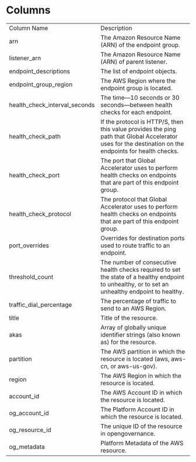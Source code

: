 # Columns  

<table>
	<tr><td>Column Name</td><td>Description</td></tr>
	<tr><td>arn</td><td>The Amazon Resource Name (ARN) of the endpoint group.</td></tr>
	<tr><td>listener_arn</td><td>The Amazon Resource Name (ARN) of parent listener.</td></tr>
	<tr><td>endpoint_descriptions</td><td>The list of endpoint objects.</td></tr>
	<tr><td>endpoint_group_region</td><td>The AWS Region where the endpoint group is located.</td></tr>
	<tr><td>health_check_interval_seconds</td><td>The time—10 seconds or 30 seconds—between health checks for each endpoint.</td></tr>
	<tr><td>health_check_path</td><td>If the protocol is HTTP/S, then this value provides the ping path that Global Accelerator uses for the destination on the endpoints for health checks.</td></tr>
	<tr><td>health_check_port</td><td>The port that Global Accelerator uses to perform health checks on endpoints that are part of this endpoint group.</td></tr>
	<tr><td>health_check_protocol</td><td>The protocol that Global Accelerator uses to perform health checks on endpoints that are part of this endpoint group.</td></tr>
	<tr><td>port_overrides</td><td>Overrides for destination ports used to route traffic to an endpoint.</td></tr>
	<tr><td>threshold_count</td><td>The number of consecutive health checks required to set the state of a healthy endpoint to unhealthy, or to set an unhealthy endpoint to healthy.</td></tr>
	<tr><td>traffic_dial_percentage</td><td>The percentage of traffic to send to an AWS Region.</td></tr>
	<tr><td>title</td><td>Title of the resource.</td></tr>
	<tr><td>akas</td><td>Array of globally unique identifier strings (also known as) for the resource.</td></tr>
	<tr><td>partition</td><td>The AWS partition in which the resource is located (aws, aws-cn, or aws-us-gov).</td></tr>
	<tr><td>region</td><td>The AWS Region in which the resource is located.</td></tr>
	<tr><td>account_id</td><td>The AWS Account ID in which the resource is located.</td></tr>
	<tr><td>og_account_id</td><td>The Platform Account ID in which the resource is located.</td></tr>
	<tr><td>og_resource_id</td><td>The unique ID of the resource in opengovernance.</td></tr>
	<tr><td>og_metadata</td><td>Platform Metadata of the AWS resource.</td></tr>
</table>